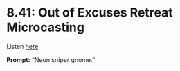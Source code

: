 # 8.41: Out of Excuses Retreat Microcasting 

Listen [here](http://www.writingexcuses.com/2013/10/14/writing-excuses-8-41-out-of-excuses-retreat-microcasting/). 

**Prompt:** “Neon sniper gnome.”